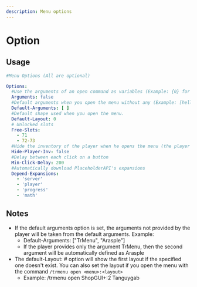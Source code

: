 ```yaml
---
description: Menu options
---
```


# Option

## Usage

```yaml
#Menu Options (All are optional)

Options:
  #Use the arguments of an open command as variables (Example: {0} for the first argument, {1} for the second etc...)
  Arguments: false
  #Default arguments when you open the menu without any (Example: [hello,all,1,5] )
  Default-Arguments: [ ]
  #Default shape used when you open the menu.
  Default-Layout: 0
  # Unlocked slots
  Free-Slots:
    - 71
    - 72-73
  #Hide the inventory of the player when he opens the menu (the player still has his items, TrMenu will just make the client think he doesn't until he closes the menu).
  Hide-Player-Inv: false
  #Delay between each click on a button
  Min-Click-Delay: 200
  #Automatically download PlaceholderAPI's expansions
  Depend-Expansions:
    - 'server'
    - 'player'
    - 'progress'
    - 'math'
```

## Notes

* If the default arguments option is set, the arguments not provided by the player will be taken from the default arguments. Example:
  * Default-Arguments: \["TrMenu", "Arasple"\]
  * If the player provides only the argument TrMenu, then the second argument will be automatically defined as Arasple
* The default-Layout: \# option will show the first layout if the specified one doesn't exist. You can also set the layout if you open the menu with the command `/trmenu open <menu>:<layout>`
  * Example: /trmenu open ShopGUI+:2 Tanguygab

